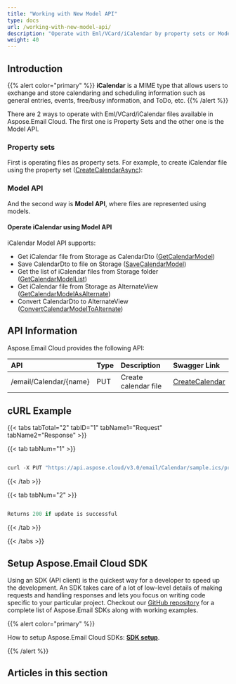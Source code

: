 ```yaml
---
title: "Working with New Model API"
type: docs
url: /working-with-new-model-api/
description: "Operate with Eml/VCard/iCalendar by property sets or Model API (part of Aspose.Email Cloud API, which is easy to use)."
weight: 40
---
```


## **Introduction**
{{% alert color="primary" %}} **iCalendar** is a MIME type that allows users to exchange and store calendaring and scheduling information such as general entries, events, free/busy information, and ToDo, etc. {{% /alert %}} 

There are 2 ways to operate with Eml/VCard/iCalendar files available in Aspose.Email Cloud. The first one is Property Sets and the other one is the Model API. 
### **Property sets**
First is operating files as property sets. For example, to create iCalendar file using the property set ([CreateCalendarAsync](https://github.com/aspose-email-cloud/aspose-email-cloud-dotnet/blob/master/docs/EmailApi.md#CreateCalendarAsync)):
### **Model API**
And the second way is **Model API**, where files are represented using models.
#### **Operate iCalendar using Model API**
iCalendar Model API supports:

- Get iCalendar file from Storage as CalendarDto ([GetCalendarModel](https://github.com/aspose-email-cloud/aspose-email-cloud-dotnet/blob/master/docs/EmailApi.md#GetCalendarModel))
- Save CalendarDto to file on Storage ([SaveCalendarModel](https://github.com/aspose-email-cloud/aspose-email-cloud-dotnet/blob/master/docs/EmailApi.md#SaveCalendarModel))
- Get the list of iCalendar files from Storage folder ([GetCalendarModelList](https://github.com/aspose-email-cloud/aspose-email-cloud-dotnet/blob/master/docs/EmailApi.md#GetCalendarModelList))
- Get iCalendar file from Storage as AlternateView ([GetCalendarModelAsAlternate](https://github.com/aspose-email-cloud/aspose-email-cloud-dotnet/blob/master/docs/EmailApi.md#GetCalendarModelAsAlternate))
- Convert CalendarDto to AlternateView ([ConvertCalendarModelToAlternate](https://github.com/aspose-email-cloud/aspose-email-cloud-dotnet/blob/master/docs/EmailApi.md#ConvertCalendarModelToAlternate))
## **API Information**
Aspose.Email Cloud provides the following API:

|**API**|**Type**|**Description**|**Swagger Link**|
| :- | :- | :- | :- |
|/email/Calendar/{name}|PUT|Create calendar file|[CreateCalendar](https://apireference.aspose.cloud/email/#/Calendar/CreateCalendar)|
## **cURL Example**
{{< tabs tabTotal="2" tabID="1" tabName1="Request" tabName2="Response" >}}

{{< tab tabNum="1" >}}

```java

curl -X PUT "https://api.aspose.cloud/v3.0/email/Calendar/sample.ics/properties" -H "accept: application/json" -H "authorization: Bearer eyJhbGciOiJSUzI1NiIsInR5cCI6IkpXVCJ9.eyJuYmYiOjE1NzU4MzA4NzksImV4cCI6MTU3NTkxNzI3OSwiaXNzIjoiaHR0cHM6Ly9hcGkuYXNwb3NlLmNsb3VkIiwiYXVkIjpbImh0dHBzOi8vYXBpLmFzcG9zZS5jbG91ZC9yZXNvdXJjZXMiLCJhcGkucGxhdGZvcm0iLCJhcGkucHJvZHVjdHMiXSwiY2xpZW50X2lkIjoiNzg5NDZmYjQtM2JkNC00ZDNlLWIzMDktZjllMmZmOWFjNmY5IiwiY2xpZW50X2lkU3J2SWQiOiI2NTk5ODQiLCJzY29wZSI6WyJhcGkucGxhdGZvcm0iLCJhcGkucHJvZHVjdHMiXX0.mp1drdo4pYso9TEv8VL0pNk5D\_oxNMFI1JevJCD3koIgC2kN8lFGVypkXwQVlEYLtOULaT5JlSEwB2dtomqTW1eGpy6SIHP\_o5g5npoj2tlyBMCEf3od-cU6oObwLkdiELGbjkJ9SHh--wZTjk81VeSudXyAoX48bPsFGlBwq0N240i7mShtxIno87U58DEFONJLteQME86rAg6PqwBmHkfVoLbDkkLWHo5s2VxOD6UPkBGRaqjdpQlkHL17mq5hz0iWHW2HLUnMo6-ET0g0e0RYaYZnu4VPRyoUj2j5a0WTVryKybMc-WgjmzDzfJ2Y1mQoZE9KvD177v2GKn5CBg" -H "Content-Type: application/json" -d "{ \"hierarchicalObject\": { \"name\": \"CALENDAR\", \"type\": \"HierarchicalObject\", \"internalProperties\": [ { \"value\":\"Updated Access-A-Ride to 900 Jay St., Brooklyn\", \"name\":\"DESCRIPTION\", \"type\":\"PrimitiveObject\" } ] }}"

```

{{< /tab >}}

{{< tab tabNum="2" >}}

```java

Returns 200 if update is successful


```

{{< /tab >}}

{{< /tabs >}}
## **Setup Aspose.Email Cloud SDK**
Using an SDK (API client) is the quickest way for a developer to speed up the development. An SDK takes care of a lot of low-level details of making requests and handling responses and lets you focus on writing code specific to your particular project. Checkout our [GitHub repository](https://github.com/aspose-email-cloud) for a complete list of Aspose.Email SDKs along with working examples.

{{% alert color="primary" %}} 

How to setup Aspose.Email Cloud SDKs: [**SDK setup**](/sdk-setup/). 

{{% /alert %}} 
## **Articles in this section**
